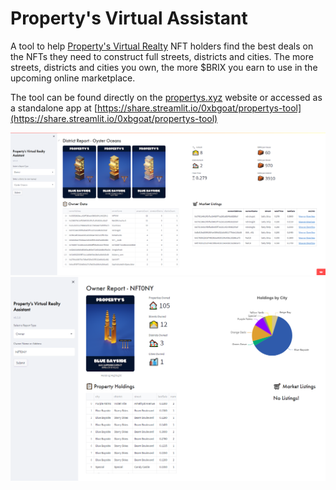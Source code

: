 # Property's Virtual Assistant
A tool to help [Property's Virtual Realty](https://propertys.xyz) NFT holders find the best deals on the NFTs they need to construct full streets, districts and cities. The more streets, districts and cities you own, the more $BRIX you earn to use in the upcoming online marketplace.

The tool can be found directly on the [propertys.xyz](https://propertys.xyz) website or accessed as a standalone app at [https://share.streamlit.io/0xbgoat/propertys-tool](https://share.streamlit.io/0xbgoat/propertys-tool)

<img src="./docs/images/propertys_district_report.png" width="800px"/>
<img src="./docs/images/owner_report.png" width="800px" />

